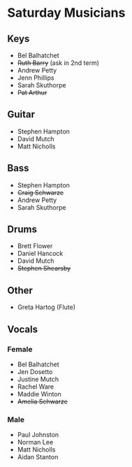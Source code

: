 # Saturday Musicians
## Keys

- Bel Balhatchet
- ~~Ruth Barry~~ (ask in 2nd term)
- Andrew Petty
- Jenn Phillips
- Sarah Skuthorpe
- ~~Pat Arthur~~

## Guitar

- Stephen Hampton
- David Mutch
- Matt Nicholls

## Bass

- Stephen Hampton
- ~~Craig Schwarze~~
- Andrew Petty
- Sarah Skuthorpe

## Drums

- Brett Flower
- Daniel Hancock
- David Mutch
- ~~Stephen Shearsby~~

## Other

- Greta Hartog (Flute)

## Vocals

### Female
- Bel Balhatchet
- Jen Dosetto
- Justine Mutch
- Rachel Ware
- Maddie Winton
- ~~Amelia Schwarze~~

### Male
- Paul Johnston
- Norman Lee
- Matt Nicholls
- Aidan Stanton
